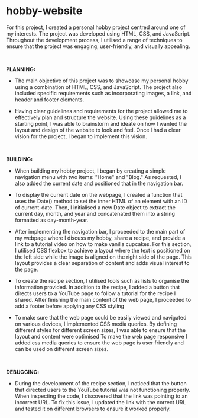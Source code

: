 # hobby-website

For this project, I created a personal hobby project centred around one of my interests. The project was developed using HTML, CSS, and JavaScript. Throughout the development process, I utilised a range of techniques to ensure that the project was engaging, user-friendly, and visually appealing.

&nbsp;

**PLANNING:** 

- The main objective of this project was to showcase my personal hobby using a combination of HTML, CSS, and JavaScript. The project also included specific requirements such as incorporating images, a link, and header and footer elements. 

- Having clear guidelines and requirements for the project allowed me to effectively plan and structure the website. Using these guidelines as a starting point, I was able to brainstorm and ideate on how I wanted the layout and design of the website to look and feel. Once I had a clear vision for the project, I began to implement this vision.

&nbsp;

**BUILDING:**

- When building my hobby project, I began by creating a simple navigation menu with two items: "Home" and "Blog." As requested, I also added the current date and positioned that in the navigation bar.

- To display the current date on the webpage, I created a function that uses the Date() method to set the inner HTML of an element with an ID of current-date. Then, I initialised a new Date object to extract the current day, month, and year and concatenated them into a string formatted as day-month-year.

- After implementing the navigation bar, I proceeded to the main part of my webpage where I discuss my hobby, share a recipe, and provide a link to a tutorial video on how to make vanilla cupcakes. For this section, I utilised CSS flexbox to achieve a layout where the text is positioned on the left side while the image is aligned on the right side of the page. This layout provides a clear separation of content and adds visual interest to the page.

- To create the recipe section, I utilised tools such as lists to organise the information provided. In addition to the recipe, I added a button that directs users to a YouTube page to follow a tutorial for the recipe I shared. After finishing the main content of the web page, I proceeded to add a footer before applying any CSS styling

- To make sure that the web page could be easily viewed and navigated on various devices, I implemented CSS media queries. By defining different styles for different screen sizes, I was able to ensure that the layout and content were optimised 
To make the web page responsive I added css media queries to ensure the web page is user friendly and can be used on different screen sizes.

&nbsp;

 **DEBUGGING:**
 
- During the development of the recipe section, I noticed that the button that directed users to the YouTube tutorial was not functioning properly. When inspecting the code, I discovered that the link was pointing to an incorrect URL. To fix this issue, I updated the link with the correct URL and tested it on different browsers to ensure it worked properly.
